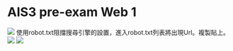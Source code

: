 # **AIS3 pre-exam Web 1**
![](https://i.imgur.com/KDPTjWu.png)
使用robot.txt阻擋搜尋引擎的設置，進入robot.txt列表將出現Url。複製貼上。
![](https://i.imgur.com/ORgxR3e.png)
![](https://i.imgur.com/d0Oba6z.png)

